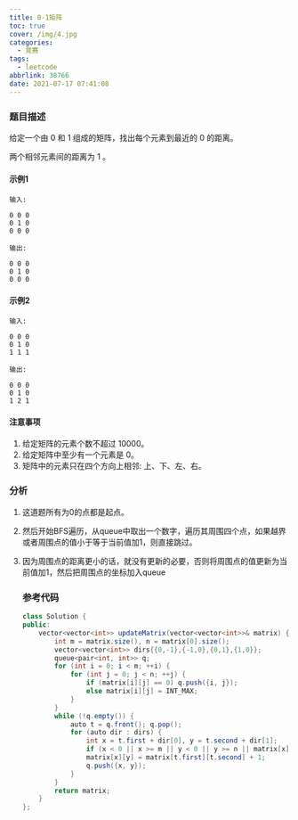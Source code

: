 ```yaml
---
title: 0-1矩阵
toc: true
cover: /img/4.jpg
categories:
  - 竞赛
tags:
  - leetcode
abbrlink: 38766
date: 2021-07-17 07:41:08
---
```


### 题目描述

给定一个由 0 和 1 组成的矩阵，找出每个元素到最近的 0 的距离。<!-- more -->

两个相邻元素间的距离为 1 。

#### 示例1

```
输入:

0 0 0
0 1 0
0 0 0

输出:

0 0 0
0 1 0
0 0 0
```

#### 示例2

```
输入:

0 0 0
0 1 0
1 1 1

输出:

0 0 0
0 1 0
1 2 1
```

#### 注意事项

1. 给定矩阵的元素个数不超过 10000。
2. 给定矩阵中至少有一个元素是 0。
3. 矩阵中的元素只在四个方向上相邻: 上、下、左、右。

### 分析

1. 这道题所有为0的点都是起点。

2. 然后开始BFS遍历，从queue中取出一个数字，遍历其周围四个点，如果越界或者周围点的值小于等于当前值加1，则直接跳过。

3. 因为周围点的距离更小的话，就没有更新的必要，否则将周围点的值更新为当前值加1，然后把周围点的坐标加入queue

   ### 参考代码

   ```java
   class Solution {
   public:
       vector<vector<int>> updateMatrix(vector<vector<int>>& matrix) {
           int m = matrix.size(), n = matrix[0].size();
           vector<vector<int>> dirs{{0,-1},{-1,0},{0,1},{1,0}};
           queue<pair<int, int>> q;
           for (int i = 0; i < m; ++i) {
               for (int j = 0; j < n; ++j) {
                   if (matrix[i][j] == 0) q.push({i, j});
                   else matrix[i][j] = INT_MAX;
               }
           }
           while (!q.empty()) {
               auto t = q.front(); q.pop();
               for (auto dir : dirs) {
                   int x = t.first + dir[0], y = t.second + dir[1];
                   if (x < 0 || x >= m || y < 0 || y >= n || matrix[x][y] <= matrix[t.first][t.second] + 1) continue;
                   matrix[x][y] = matrix[t.first][t.second] + 1;
                   q.push({x, y});
               }
           }
           return matrix;
       }
   };
   ```


